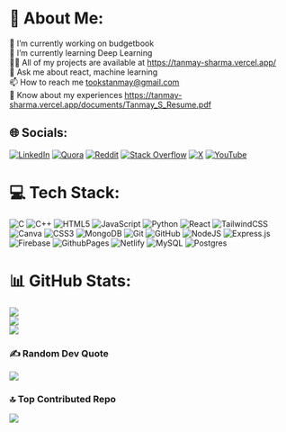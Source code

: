 # 💫 About Me:
🔭 I’m currently working on budgetbook<br>🌱 I’m currently learning Deep Learning<br>👨‍💻 All of my projects are available at https://tanmay-sharma.vercel.app/<br>💬 Ask me about react, machine learning<br>📫 How to reach me tookstanmay@gmail.com<br>📄 Know about my experiences https://tanmay-sharma.vercel.app/documents/Tanmay_S_Resume.pdf


## 🌐 Socials:
[![LinkedIn](https://img.shields.io/badge/LinkedIn-%230077B5.svg?logo=linkedin&logoColor=white)](https://linkedin.com/in/tookstanmay) [![Quora](https://img.shields.io/badge/Quora-%23B92B27.svg?logo=Quora&logoColor=white)](https://quora.com/profile/tookstanmay) [![Reddit](https://img.shields.io/badge/Reddit-%23FF4500.svg?logo=Reddit&logoColor=white)](https://reddit.com/user/tookstanmay) [![Stack Overflow](https://img.shields.io/badge/-Stackoverflow-FE7A16?logo=stack-overflow&logoColor=white)](https://stackoverflow.com/users/19218604) [![X](https://img.shields.io/badge/X-black.svg?logo=X&logoColor=white)](https://x.com/tookstanmay) [![YouTube](https://img.shields.io/badge/YouTube-%23FF0000.svg?logo=YouTube&logoColor=white)](https://youtube.com/@tookstanmay) 

# 💻 Tech Stack:
![C](https://img.shields.io/badge/c-%2300599C.svg?style=plastic&logo=c&logoColor=white) ![C++](https://img.shields.io/badge/c++-%2300599C.svg?style=plastic&logo=c%2B%2B&logoColor=white) ![HTML5](https://img.shields.io/badge/html5-%23E34F26.svg?style=plastic&logo=html5&logoColor=white) ![JavaScript](https://img.shields.io/badge/javascript-%23323330.svg?style=plastic&logo=javascript&logoColor=%23F7DF1E) ![Python](https://img.shields.io/badge/python-3670A0?style=plastic&logo=python&logoColor=ffdd54) ![React](https://img.shields.io/badge/react-%2320232a.svg?style=plastic&logo=react&logoColor=%2361DAFB) ![TailwindCSS](https://img.shields.io/badge/tailwindcss-%2338B2AC.svg?style=plastic&logo=tailwind-css&logoColor=white) ![Canva](https://img.shields.io/badge/Canva-%2300C4CC.svg?style=plastic&logo=Canva&logoColor=white) ![CSS3](https://img.shields.io/badge/css3-%231572B6.svg?style=plastic&logo=css3&logoColor=white) ![MongoDB](https://img.shields.io/badge/MongoDB-%234ea94b.svg?style=plastic&logo=mongodb&logoColor=white) ![Git](https://img.shields.io/badge/git-%23F05033.svg?style=plastic&logo=git&logoColor=white) ![GitHub](https://img.shields.io/badge/github-%23121011.svg?style=plastic&logo=github&logoColor=white) ![NodeJS](https://img.shields.io/badge/node.js-6DA55F?style=plastic&logo=node.js&logoColor=white) ![Express.js](https://img.shields.io/badge/express.js-%23404d59.svg?style=plastic&logo=express&logoColor=%2361DAFB) ![Firebase](https://img.shields.io/badge/firebase-%23039BE5.svg?style=plastic&logo=firebase) ![GithubPages](https://img.shields.io/badge/github%20pages-121013?style=plastic&logo=github&logoColor=white) ![Netlify](https://img.shields.io/badge/netlify-%23000000.svg?style=plastic&logo=netlify&logoColor=#00C7B7) ![MySQL](https://img.shields.io/badge/mysql-4479A1.svg?style=plastic&logo=mysql&logoColor=white) ![Postgres](https://img.shields.io/badge/postgres-%23316192.svg?style=plastic&logo=postgresql&logoColor=white)
# 📊 GitHub Stats:
![](https://github-readme-stats.vercel.app/api?username=tookstanmay&theme=dark&hide_border=false&include_all_commits=false&count_private=false)<br/>
![](https://github-readme-streak-stats.herokuapp.com/?user=tookstanmay&theme=dark&hide_border=false)<br/>
![](https://github-readme-stats.vercel.app/api/top-langs/?username=tookstanmay&theme=dark&hide_border=false&include_all_commits=false&count_private=false&layout=compact)

### ✍️ Random Dev Quote
![](https://quotes-github-readme.vercel.app/api?type=vetical&theme=dark)

### 🔝 Top Contributed Repo
![](https://github-contributor-stats.vercel.app/api?username=tookstanmay&limit=5&theme=dark&combine_all_yearly_contributions=true)
